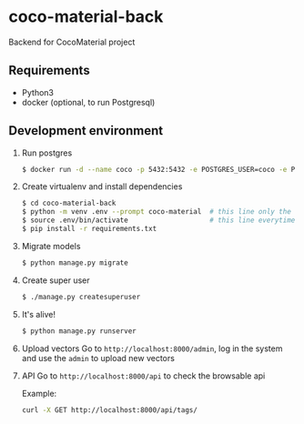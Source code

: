 # coco-material-back

Backend for CocoMaterial project


## Requirements

- Python3
- docker (optional, to run Postgresql)


## Development environment

1. Run postgres
   ```sh
   $ docker run -d --name coco -p 5432:5432 -e POSTGRES_USER=coco -e POSTGRES_DB=coco -e POSTGRES_PASSWORD=coco postgres:12.3
   ```

2. Create virtualenv and install dependencies
   ```sh
   $ cd coco-material-back
   $ python -m venv .env --prompt coco-material  # this line only the first time, to create the virtualenv
   $ source .env/bin/activate                    # this line everytime, to activate the virtualenv
   $ pip install -r requirements.txt
   ```

3. Migrate models
   ```sh
   $ python manage.py migrate
   ```

4. Create super user
   ```sh
   $ ./manage.py createsuperuser
   ```

5. It's alive!
   ```sh
   $ python manage.py runserver
   ```

6. Upload vectors
   Go to `http://localhost:8000/admin`, log in the system and use the `admin` to upload new vectors

7. API
   Go to `http://localhost:8000/api` to check the browsable api

   Example:
   ```sh
   curl -X GET http://localhost:8000/api/tags/
   ```
